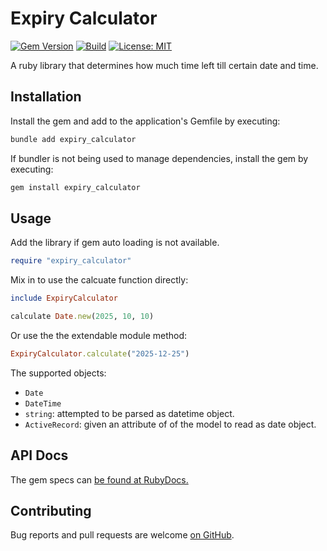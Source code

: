 # Expiry Calculator

[![Gem Version](https://badge.fury.io/rb/expiry_calculator.svg)](https://rubygems.org/gems/expiry_calculator)
[![Build](https://github.com/abarrak/expiry_calculator/actions/workflows/ci.yml/badge.svg)](https://github.com/abarrak/expiry_calculator/actions/workflows/ci.yml)
[![License: MIT](https://img.shields.io/badge/License-MIT-yellow.svg)](https://opensource.org/licenses/MIT)


A ruby library that determines how much time left till certain date and time.

## Installation

Install the gem and add to the application's Gemfile by executing:

```bash
bundle add expiry_calculator
```

If bundler is not being used to manage dependencies, install the gem by executing:

```bash
gem install expiry_calculator
```

## Usage

Add the library if gem auto loading is not available.

```ruby
require "expiry_calculator"
```

Mix in to use the calcuate function directly:

```ruby
include ExpiryCalculator

calculate Date.new(2025, 10, 10)
```

Or use the the extendable module method:

```ruby
ExpiryCalculator.calculate("2025-12-25")
```

The supported objects:

- `Date`
- `DateTime`
- `string`: attempted to be parsed as datetime object.
- `ActiveRecord`: given an attribute of of the model to read as date object.


## API Docs

The gem specs can [be found at RubyDocs.](https://www.rubydoc.info/gems/network-client/)

## Contributing

Bug reports and pull requests are welcome [on GitHub](https://github.com/abarrak/expiry_calculator).
